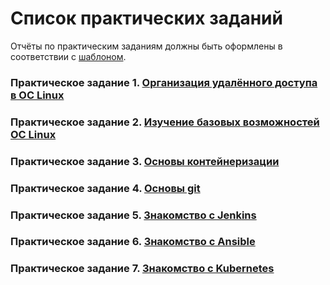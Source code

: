 # Список практических заданий

Отчёты по практическим заданиям должны быть оформлены в соответствии с [шаблоном](./report_template.docx).

### Практическое задание 1. [Организация удалённого доступа в OC Linux](./task_01.md)

### Практическое задание 2. [Изучение базовых возможностей OC Linux](./task_02.md)

### Практическое задание 3. [Основы контейнеризации](./task_03.md)

### Практическое задание 4. [Основы git](./task_04.md)

### Практическое задание 5. [Знакомство с Jenkins](./task_05.md)

### Практическое задание 6. [Знакомство с Ansible](./task_06.md)

### Практическое задание 7. [Знакомство с Kubernetes](./task_07.md)
